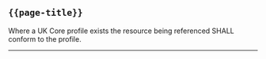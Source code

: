 ## `{{page-title}}`

Where a UK Core profile exists the resource being referenced SHALL conform to the profile.

---